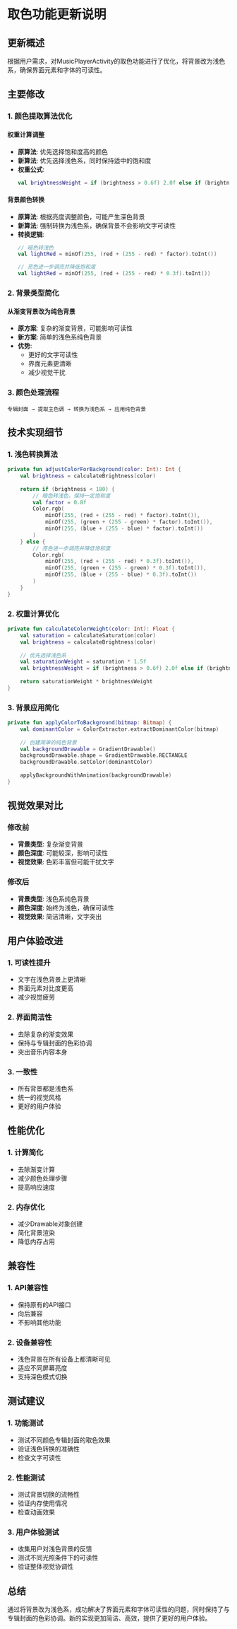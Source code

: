 # 取色功能更新说明

## 更新概述

根据用户需求，对MusicPlayerActivity的取色功能进行了优化，将背景改为浅色系，确保界面元素和字体的可读性。

## 主要修改

### 1. 颜色提取算法优化

#### 权重计算调整
- **原算法**: 优先选择饱和度高的颜色
- **新算法**: 优先选择浅色系，同时保持适中的饱和度
- **权重公式**: 
  ```kotlin
  val brightnessWeight = if (brightness > 0.6f) 2.0f else if (brightness > 0.4f) 1.5f else 1.0f
  ```

#### 背景颜色转换
- **原算法**: 根据亮度调整颜色，可能产生深色背景
- **新算法**: 强制转换为浅色系，确保背景不会影响文字可读性
- **转换逻辑**:
  ```kotlin
  // 暗色转浅色
  val lightRed = minOf(255, (red + (255 - red) * factor).toInt())
  
  // 亮色进一步调亮并降低饱和度
  val lightRed = minOf(255, (red + (255 - red) * 0.3f).toInt())
  ```

### 2. 背景类型简化

#### 从渐变背景改为纯色背景
- **原方案**: 复杂的渐变背景，可能影响可读性
- **新方案**: 简单的浅色系纯色背景
- **优势**: 
  - 更好的文字可读性
  - 界面元素更清晰
  - 减少视觉干扰

### 3. 颜色处理流程

```
专辑封面 → 提取主色调 → 转换为浅色系 → 应用纯色背景
```

## 技术实现细节

### 1. 浅色转换算法

```kotlin
private fun adjustColorForBackground(color: Int): Int {
    val brightness = calculateBrightness(color)
    
    return if (brightness < 180) {
        // 暗色转浅色，保持一定饱和度
        val factor = 0.8f
        Color.rgb(
            minOf(255, (red + (255 - red) * factor).toInt()),
            minOf(255, (green + (255 - green) * factor).toInt()),
            minOf(255, (blue + (255 - blue) * factor).toInt())
        )
    } else {
        // 亮色进一步调亮并降低饱和度
        Color.rgb(
            minOf(255, (red + (255 - red) * 0.3f).toInt()),
            minOf(255, (green + (255 - green) * 0.3f).toInt()),
            minOf(255, (blue + (255 - blue) * 0.3f).toInt())
        )
    }
}
```

### 2. 权重计算优化

```kotlin
private fun calculateColorWeight(color: Int): Float {
    val saturation = calculateSaturation(color)
    val brightness = calculateBrightness(color)
    
    // 优先选择浅色系
    val saturationWeight = saturation * 1.5f
    val brightnessWeight = if (brightness > 0.6f) 2.0f else if (brightness > 0.4f) 1.5f else 1.0f
    
    return saturationWeight * brightnessWeight
}
```

### 3. 背景应用简化

```kotlin
private fun applyColorToBackground(bitmap: Bitmap) {
    val dominantColor = ColorExtractor.extractDominantColor(bitmap)
    
    // 创建简单的纯色背景
    val backgroundDrawable = GradientDrawable()
    backgroundDrawable.shape = GradientDrawable.RECTANGLE
    backgroundDrawable.setColor(dominantColor)
    
    applyBackgroundWithAnimation(backgroundDrawable)
}
```

## 视觉效果对比

### 修改前
- **背景类型**: 复杂渐变背景
- **颜色深度**: 可能较深，影响可读性
- **视觉效果**: 色彩丰富但可能干扰文字

### 修改后
- **背景类型**: 浅色系纯色背景
- **颜色深度**: 始终为浅色，确保可读性
- **视觉效果**: 简洁清晰，文字突出

## 用户体验改进

### 1. 可读性提升
- 文字在浅色背景上更清晰
- 界面元素对比度更高
- 减少视觉疲劳

### 2. 界面简洁性
- 去除复杂的渐变效果
- 保持与专辑封面的色彩协调
- 突出音乐内容本身

### 3. 一致性
- 所有背景都是浅色系
- 统一的视觉风格
- 更好的用户体验

## 性能优化

### 1. 计算简化
- 去除渐变计算
- 减少颜色处理步骤
- 提高响应速度

### 2. 内存优化
- 减少Drawable对象创建
- 简化背景渲染
- 降低内存占用

## 兼容性

### 1. API兼容性
- 保持原有的API接口
- 向后兼容
- 不影响其他功能

### 2. 设备兼容性
- 浅色背景在所有设备上都清晰可见
- 适应不同屏幕亮度
- 支持深色模式切换

## 测试建议

### 1. 功能测试
- 测试不同颜色专辑封面的取色效果
- 验证浅色转换的准确性
- 检查文字可读性

### 2. 性能测试
- 测试背景切换的流畅性
- 验证内存使用情况
- 检查动画效果

### 3. 用户体验测试
- 收集用户对浅色背景的反馈
- 测试不同光照条件下的可读性
- 验证整体视觉协调性

## 总结

通过将背景改为浅色系，成功解决了界面元素和字体可读性的问题，同时保持了与专辑封面的色彩协调。新的实现更加简洁、高效，提供了更好的用户体验。 